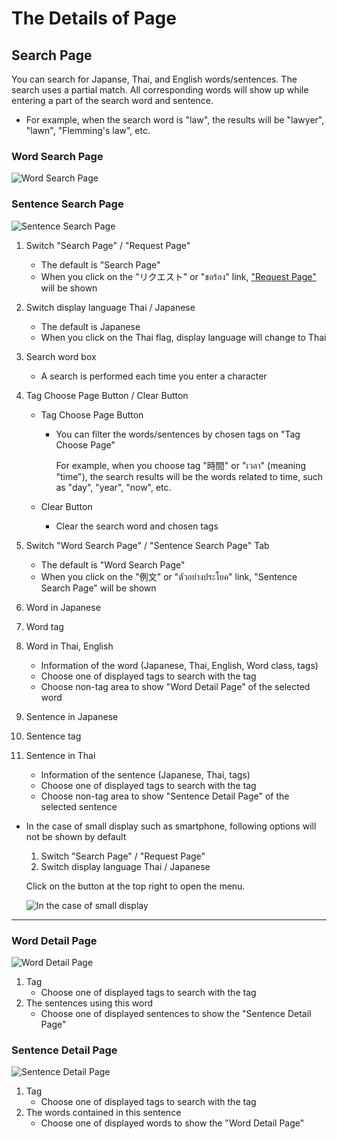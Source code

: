 # The Details of Page
## Search Page
You can search for Japanse, Thai, and English words/sentences.
The search uses a partial match. All corresponding words will show up while entering a part of the search word and sentence.

- For example, when the search word is "law", the results will be "lawyer", "lawn", "Flemming's law", etc.

### Word Search Page
![Word Search Page](https://docs.google.com/drawings/d/e/2PACX-1vQydF_MCgQ78htf5T37wAEiFy2SbCFMUPhOO8MVbGP6KT5wKIszzVkKa1ZHBmTs2BzQsQO2WrbxJBhw/pub?w=791&h=345)

### Sentence Search Page
![Sentence Search Page](https://docs.google.com/drawings/d/e/2PACX-1vRj6dX48JBRD-FbXnAst7gewJs2pIYVfDq5A44L6J3tShoKFI4wIPaUgSKgbpoxunPD7LJaHsi9r0qU/pub?w=791&h=345)


1. Switch "Search Page" / "Request Page"
   - The default is "Search Page"
   - When you click on the "リクエスト" or "ขอร้อง" link, ["Request Page"](./howtouse_request.md) will be shown
2. Switch display language Thai / Japanese
   - The default is Japanese
   - When you click on the Thai flag, display language will change to Thai

3. Search word box
   - A search is performed each time you enter a character

4. Tag Choose Page Button / Clear Button
   - Tag Choose Page Button
     - You can filter the words/sentences by chosen tags on "Tag Choose Page"
      
       For example, when you choose tag "時間" or "เวลา" (meaning "time"), the search results will be the words related to time, such as "day", "year", "now", etc.

   - Clear Button
     - Clear the search word and chosen tags

5. Switch "Word Search Page" / "Sentence Search Page" Tab
   - The default is "Word Search Page"
   - When you click on the "例文" or "ตัวอย่างประโยค" link, "Sentence Search Page" will be shown

6. Word in Japanese
7. Word tag
8. Word in Thai, English
   - Information of the word (Japanese, Thai, English, Word class, tags)
   - Choose one of displayed tags to search with the tag
   - Choose non-tag area to show "Word Detail Page" of the selected word

9. Sentence in Japanese
10. Sentence tag
11. Sentence in Thai
    - Information of the sentence (Japanese, Thai, tags)
    - Choose one of displayed tags to search with the tag
    - Choose non-tag area to show "Sentence Detail Page" of the selected sentence



* In the case of small display such as smartphone, following options will not be shown by default
  1. Switch "Search Page" / "Request Page"
  2. Switch display language Thai / Japanese

  Click on the button at the top right to open the menu.

  ![In the case of small display](https://docs.google.com/drawings/d/e/2PACX-1vTLIQYxWN24bdBahvhQ16ZkPupmZCkAsugwV2A5apFN8-fpGgi4j2-UYhOQO4-N-pm-bDN3LWxfpHJr/pub?w=820&h=368)

---

### Word Detail Page
![Word Detail Page](https://docs.google.com/drawings/d/e/2PACX-1vQxK-b3n0Gbdo5e7uIXLGmCN3dkuD_80JCxCL0JuZUrPl0M0ciZ37YHmgWMyz0mDaM-g3g96VG_ZFTX/pub?w=791&h=345)

1. Tag
   - Choose one of displayed tags to search with the tag 
2. The sentences using this word
   - Choose one of displayed sentences to show the "Sentence Detail Page"


### Sentence Detail Page
![Sentence Detail Page](https://docs.google.com/drawings/d/e/2PACX-1vTA7CrzOykfQzC9DvwLDZDPGp2U_HLB0hvGOxKxNZB-E6FLkO_G4tA1Jem0E9mL4KasamtWB0b88r8_/pub?w=791&h=345)

1. Tag
   - Choose one of displayed tags to search with the tag
2. The words contained in this sentence
   - Choose one of displayed words to show the "Word Detail Page"
